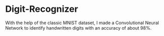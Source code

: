 # Digit-Recognizer
With the help of the classic MNIST dataset, I made a Convolutional Neural Network to identify handwritten digits with an accuracy of about 98%.
